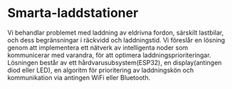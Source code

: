 # Smarta-laddstationer
Vi behandlar problemet med laddning av eldrivna fordon, särskilt lastbilar, och dess begränsningar i räckvidd och laddningstid. Vi föreslår en lösning genom att implementera ett nätverk av intelligenta noder som kommunicerar med varandra, för att optimera laddningsprioriteringar. 
Lösningen består av ett hårdvarusubsystem(ESP32), en display(antingen diod eller LED), en algoritm för prioritering av laddningskön och kommunikation via antingen WiFi eller Bluetooth.
